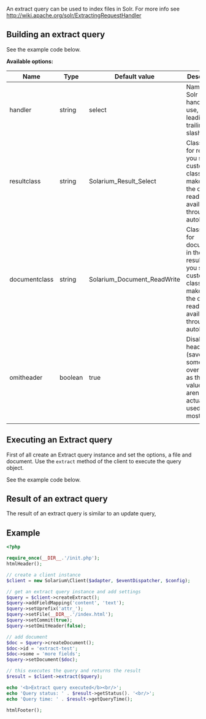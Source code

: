 An extract query can be used to index files in Solr. For more info see <http://wiki.apache.org/solr/ExtractingRequestHandler>

Building an extract query
-------------------------

See the example code below.

**Available options:**

| Name          | Type    | Default value                 | Description                                                                                                                               |
|---------------|---------|-------------------------------|-------------------------------------------------------------------------------------------------------------------------------------------|
| handler       | string  | select                        | Name of the Solr request handler to use, without leading or trailing slashes                                                              |
| resultclass   | string  | Solarium\_Result\_Select      | Classname for result. If you set a custom classname make sure the class is readily available (or through autoloading)                     |
| documentclass | string  | Solarium\_Document\_ReadWrite | Classname for documents in the resultset. If you set a custom classname make sure the class is readily available (or through autoloading) |
| omitheader    | boolean | true                          | Disable Solr headers (saves some overhead, as the values aren't actually used in most cases)                                              |
||

Executing an Extract query
--------------------------

First of all create an Extract query instance and set the options, a file and document. Use the `extract` method of the client to execute the query object.

See the example code below.

Result of an extract query
--------------------------

The result of an extract query is similar to an update query,

Example
-------

```php
<?php

require_once(__DIR__.'/init.php');
htmlHeader();

// create a client instance
$client = new Solarium\Client($adapter, $eventDispatcher, $config);

// get an extract query instance and add settings
$query = $client->createExtract();
$query->addFieldMapping('content', 'text');
$query->setUprefix('attr_');
$query->setFile(__DIR__.'/index.html');
$query->setCommit(true);
$query->setOmitHeader(false);

// add document
$doc = $query->createDocument();
$doc->id = 'extract-test';
$doc->some = 'more fields';
$query->setDocument($doc);

// this executes the query and returns the result
$result = $client->extract($query);

echo '<b>Extract query executed</b><br/>';
echo 'Query status: ' . $result->getStatus(). '<br/>';
echo 'Query time: ' . $result->getQueryTime();

htmlFooter();

```
